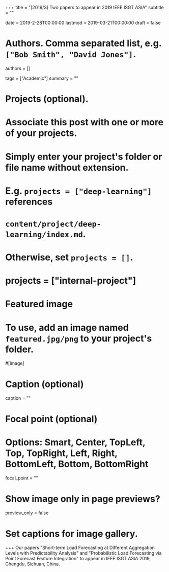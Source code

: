 +++
title = "[2019/3] Two papers to appear in 2019 IEEE ISGT ASIA"
subtitle = ""

date = 2019-2-28T00:00:00
lastmod = 2019-03-21T00:00:00
draft = false

# Authors. Comma separated list, e.g. `["Bob Smith", "David Jones"]`.
authors = []

tags = ["Academic"]
summary = ""

# Projects (optional).
#   Associate this post with one or more of your projects.
#   Simply enter your project's folder or file name without extension.
#   E.g. `projects = ["deep-learning"]` references 
#   `content/project/deep-learning/index.md`.
#   Otherwise, set `projects = []`.
# projects = ["internal-project"]

# Featured image
# To use, add an image named `featured.jpg/png` to your project's folder. 
#[image]
  # Caption (optional)
  caption = ""

  # Focal point (optional)
  # Options: Smart, Center, TopLeft, Top, TopRight, Left, Right, BottomLeft, Bottom, BottomRight
  focal_point = ""

  # Show image only in page previews?
  preview_only = false

# Set captions for image gallery.

+++
Our papers "Short-term Load Forecasting at Different Aggregation Levels with Predictability Analysis" and "Probabilistic Load Forecasting via Point Forecast Feature Integration" to appear in IEEE ISGT ASIA 2019, Chengdu, Sichuan, China.
